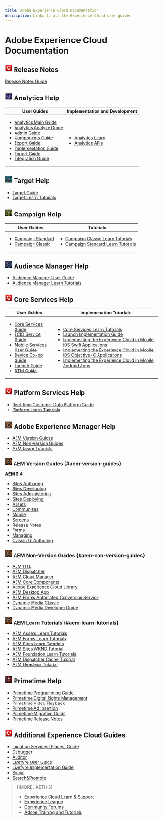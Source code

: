```yaml
---
title: Adobe Experience Cloud Documentation
description: Links to all the Experience Cloud user guides
---
```


# Adobe Experience Cloud Documentation

## ![Icon](/help/assets/experience-cloud.png) Release Notes

[Release Notes Guide](https://docs.adobe.com/content/help/en/release-notes/experience-cloud/current.html)

## ![Icon](/help/assets/analytics.png) Analytics Help

| User Guides | Implementation and Development |
|--- |--- |
|<ul><li>[Analytics Main Guide](https://docs.adobe.com/content/help/en/analytics/landing/home.html)</li><li>[Analytics Analyze Guide](https://docs.adobe.com/content/help/en/analytics/analyze/home.html)</li><li>[Admin Guide](https://docs.adobe.com/content/help/en/analytics/admin/home.html)</li><li>[Components Guide](https://docs.adobe.com/content/help/en/analytics/components/home.html)</li><li>[Export Guide](https://docs.adobe.com/content/help/en/analytics/export/home.html)</li><li>[Implementation Guide](https://docs.adobe.com/content/help/en/analytics/implementation/home.html)</li><li>[Import Guide](https://docs.adobe.com/content/help/en/analytics/import/home.html)</li><li>[Integration Guide](https://docs.adobe.com/content/help/en/analytics/integration/home.html)</li></ul>|<ul><li>[Analytics Learn](https://docs.adobe.com/content/help/en/analytics-learn/tutorials/overview.html)</li><li>[Analytics APIs](https://www.adobe.io/apis/experiencecloud/analytics/docs.html)</li></ul>|

## ![Icon](/help/assets/target.png) Target Help

* [Target Guide](https://docs.adobe.com/content/help/en/target/using/target-home.html)
* [Target Learn Tutorials](https://docs.adobe.com/content/help/en/target-learn/tutorials/overview.html)

## ![Icon](/help/assets/campaign.png) Campaign Help

| User Guides | Tutorials |
|--- |--- |
|<ul><li>[Campaign Standard](https://docs.adobe.com/content/help/en/campaign-standard/using/campaign-standard-home.html)</li><li>[Campaign Classic](https://docs.adobe.com/content/help/en/campaign-classic/using/campaign-classic-home.html)</li></ul>|<ul><li>[Campaign Classic Learn Tutorials](https://docs.adobe.com/content/help/en/campaign-learn/campaign-classic-tutorials/overview.html)</li><li>[Campaign Standard Learn Tutorials](https://docs.adobe.com/content/help/en/campaign-learn/campaign-standard-tutorials/overview.html)</li></ul>|

## ![Icon](/help/assets/audience-manager.png) Audience Manager Help

* [Audience Manager User Guide](https://docs.adobe.com/content/help/en/audience-manager/user-guide/aam-home.html)
* [Audience Manager Learn Tutorials](https://docs.adobe.com/content/help/en/audience-manager-learn/tutorials/overview.html)

## ![Icon](/help/assets/experience-cloud.png) Core Services Help

| User Guides | Implemenation Tutorials |
|--- |--- |
|<ul><li>[Core Services Guide](https://docs.adobe.com/content/help/en/core-services/interface/experience-cloud.html)</li><li>[ECID Service Guide](https://docs.adobe.com/content/help/en/id-service/using/home.html)</li><li>[Mobile Services User Guide](https://docs.adobe.com/content/help/en/mobile-services/using/home.html)</li><li>[Device Co-op Guide](https://docs.adobe.com/content/help/en/device-co-op/using/home.html)</li><li>[Launch Guide](https://docs.adobe.com/content/help/en/launch/using/overview.html)</li><li>[DTM Guide](https://docs.adobe.com/content/help/en/dtm/using/dtm-home.html)</li></ul>|<ul><li>[Core Services Learn Tutorials](https://docs.adobe.com/content/help/en/core-services-learn/tutorials/overview.html)</li><li>[Launch Implementation Guide](https://docs.adobe.com/content/help/en/experience-cloud/implementing-in-websites-with-launch/index.html)</li><li>[Implementing the Experience Cloud in Mobile iOS Swift Applications](https://docs.adobe.com/content/help/en/experience-cloud/implementing-in-mobile-ios-swift-apps-with-launch/index.html)</li><li>[Implementing the Experience Cloud in Mobile iOS Objective-C Applications](https://docs.adobe.com/content/help/en/experience-cloud/implementing-in-mobile-ios-objective-c-apps-with-launch/index.html)</li><li>[Implementing the Experience Cloud in Mobile Android Apps](https://docs.adobe.com/content/help/en/experience-cloud/implementing-in-mobile-android-apps-with-launch/index.html)</li></ul>|

## ![Icon](/help/assets/experience-cloud.png) Platform Services Help

* [Real-time Customer Data Platform Guide](https://docs.adobe.com/content/help/en/experience-platform/rtcdp/overview.html)
* [Platform Learn Tutorials](https://docs.adobe.com/content/help/en/platform-learn/tutorials/overview.html)

## ![Icon](/help/assets/aem.png) Adobe Experience Manager Help

* [AEM Version Guides](#aem-version-guides)
* [AEM Non-Version Guides](#aem-non-version-guides)
* [AEM Learn Tutorials](#aem-learn-tutorials)

### ![Icon](/help/assets/aem.png) AEM Version Guides {#aem-version-guides}

**AEM 6.4**

* [Sites Authoring](https://docs.adobe.com/content/help/en/experience-manager-64/authoring/home.html)
* [Sites Developing](https://docs.adobe.com/content/help/en/experience-manager-64/developing/home.html)
* [Sites Administering](https://docs.adobe.com/content/help/en/experience-manager-64/administering/home.html)
* [Sites Deploying](https://docs.adobe.com/content/help/en/experience-manager-64/deploying/home.html)
* [Assets](https://docs.adobe.com/content/help/en/experience-manager-64/assets/home.html)
* [Communities](https://docs.adobe.com/content/help/en/experience-manager-64/communities/home.html)
* [Mobile](https://docs.adobe.com/content/help/en/experience-manager-64/mobile/home.html)
* [Screens](https://docs.adobe.com/content/help/en/experience-manager-64/screens/home.html)
* [Release Notes](https://docs.adobe.com/content/help/en/experience-manager-64/release-notes/home.html)
* [Forms](https://docs.adobe.com/content/help/en/experience-manager-64/forms/home.html)
* [Managing](https://docs.adobe.com/content/help/en/experience-manager-64/managing/home.html)
* [Classic UI Authoring](https://docs.adobe.com/content/help/en/experience-manager-64/classic-ui/home.html)

### ![Icon](/help/assets/aem.png) AEM Non-Version Guides {#aem-non-version-guides}

* [AEM HTL](https://docs.adobe.com/content/help/en/experience-manager-htl/using/overview.html)
* [AEM Dispatcher](https://docs.adobe.com/content/help/en/experience-manager-dispatcher/using/dispatcher.html)
* [AEM Cloud Manager](https://docs.adobe.com/content/help/en/experience-manager-cloud-manager/using/introduction-to-cloud-manager.html)
* [AEM Core Components](https://docs.adobe.com/content/help/en/experience-manager-core-components/using/introduction.html)
* [Adobe Experience Cloud Library](https://docs.adobe.com/content/help/en/exc/using/overview.html)
* [AEM Desktop App](https://docs.adobe.com/content/help/en/experience-manager-desktop-app/using/introduction.html)
* [AEM Forms Automated Conversion Service](https://docs.adobe.com/content/help/en/aem-forms-automated-conversion-service/table-of-contents/introduction.html)
* [Dynamic Media Classic](https://docs.adobe.com/content/help/en/dynamic-media-classic/using/home.html)
* [Dynamic Media Developer Guide](https://docs.adobe.com/content/help/en/dynamic-media-developer-resources/landing/home.html)

### ![Icon](/help/assets/aem.png) AEM Learn Tutorials {#aem-learn-tutorials}

* [AEM Assets Learn Tutorials](https://docs.adobe.com/content/help/en/experience-manager-learn/assets/overview.html)
* [AEM Forms Learn Tutorials](https://docs.adobe.com/content/help/en/experience-manager-learn/forms/overview.html)
* [AEM Sites Learn Tutorials](https://docs.adobe.com/content/help/en/experience-manager-learn/sites/overview.html)
* [AEM Sites WKND Tutorial](https://docs.adobe.com/content/help/en/experience-manager-learn/getting-started-wknd-tutorial-develop/overview.html)
* [AEM Foundation Learn Tutorials](https://docs.adobe.com/content/help/en/experience-manager-learn/assets/overview.html)
* [AEM Dispatcher Cache Tutorial](https://docs.adobe.com/content/help/en/experience-manager-learn/dispatcher-tutorial/overview.html)
* [AEM Headless Tutorial](https://docs.adobe.com/content/help/en/experience-manager-learn/getting-started-with-aem-headless/overview.html)

<!--
## ![Icon](/help/assets/advertising-cloud.png) Advertising Cloud Guide
-->

## ![Icon](/help/assets/primetime.png) Primetime Help

* [Primetime Programming Guide](https://docs.adobe.com/content/help/en/primetime/programming/home.html)
* [Primetime Digital Rights Management](https://docs.adobe.com/content/help/en/primetime/drm/home.html)
* [Primetime Video Playback](https://docs.adobe.com/content/help/en/primetime/video-playback/home.html)
* [Primetime Ad Insertion](https://docs.adobe.com/content/help/en/primetime/ad-insertion/home.html)
* [Primetime Migration Guide](https://docs.adobe.com/content/help/en/primetime/migration/home.html)
* [Primetime Release Notes](https://docs.adobe.com/content/help/en/primetime/release-notes/home.html)

## ![Icon](/help/assets/experience-cloud.png) Additional Experience Cloud Guides

* [Location Services (Places) Guide](https://docs.adobe.com/content/help/en/places/using/home.html)
* [Debugger](https://docs.adobe.com/content/help/en/debugger/using/experience-cloud-debugger.html)
* [Auditor](https://docs.adobe.com/content/help/en/auditor/using/overview.html)
* [Livefyre User Guide](https://docs.adobe.com/content/help/en/livefyre/using/home.html)
* [Livefyre Implementation Guide](https://docs.adobe.com/content/help/en/livefyre/implementation/home.html)
* [Social](https://docs.adobe.com/content/help/en/social/using/home.html)
* [Search&Promote](https://docs.adobe.com/content/help/en/search-promote/using/sp-home.html)

> [!MORELIKETHIS]
>
>* [Experience Cloud Learn & Support](https://helpx.adobe.com/support/experience-cloud.html)
>* [Experience League](https://experienceleague.adobe.com/)
>* [Community Forums](https://forums.adobe.com/community/experience-cloud/)
>* [Adobe Training and Tutorials](https://helpx.adobe.com/learning.html?promoid=KAUDK)

<!--
<table>
<tr>
  <td>
    <a href="https://helpx.adobe.com/support/experience-cloud.html">
    <img alt="Learn & Support" src="/assets/roles.png"/>
    </a>
    <div>
    <a href="https://helpx.adobe.com/support/experience-cloud.html"><strong>Learn & Support</strong></a>
    </div>
    <em>Discover resources for learning Experience Cloud solutions.</em>
    <br>
  </td>
  <td>
    <a href="https://experienceleague.adobe.com/">
      <img alt="experience league" src="/assets/design.png">
    </a>
    <div>
    <a href="https://experienceleague.adobe.com/"><strong>Experience League</strong></a>
    </div>
    <em>Learn about key learning resources and upcoming events.</em>
    <br>
  </td>
  <td>
    <a href="https://forums.adobe.com/community/experience-cloud/">
      <img alt="form" src="/assets/dev.png">
    </a>
    <div>
    <a href="https://forums.adobe.com/community/experience-cloud/"><strong>Community Forums</strong></a>
    </div>
    <em>Interact with the Experience Cloud community.</em>
    <br>
  </td>
</tr>
</table>
-->
